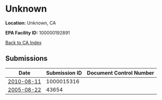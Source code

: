 # Unknown

**Location:** Unknown, CA

**EPA Facility ID:** 100000192891

[Back to CA Index](../../index.md)

## Submissions

| Date | Submission ID | Document Control Number |
|------|--------------|-------------------------|
| [2010-08-11](submissions/1000015316.md) | 1000015316 |  |
| [2005-08-22](submissions/43654.md) | 43654 |  |
